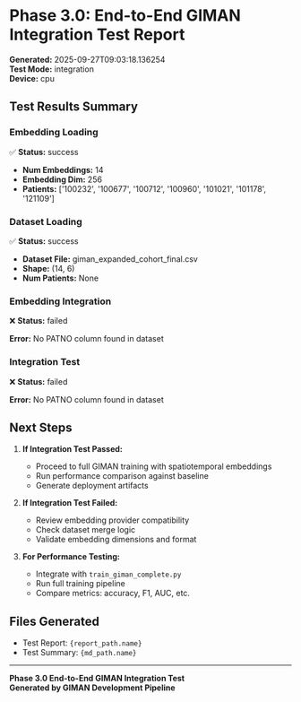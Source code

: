 # Phase 3.0: End-to-End GIMAN Integration Test Report

**Generated:** 2025-09-27T09:03:18.136254  
**Test Mode:** integration  
**Device:** cpu  

## Test Results Summary

### Embedding Loading
✅ **Status:** success

- **Num Embeddings:** 14
- **Embedding Dim:** 256
- **Patients:** ['100232', '100677', '100712', '100960', '101021', '101178', '121109']

### Dataset Loading
✅ **Status:** success

- **Dataset File:** giman_expanded_cohort_final.csv
- **Shape:** (14, 6)
- **Num Patients:** None

### Embedding Integration
❌ **Status:** failed

**Error:** No PATNO column found in dataset

### Integration Test
❌ **Status:** failed

**Error:** No PATNO column found in dataset


## Next Steps

1. **If Integration Test Passed:**
   - Proceed to full GIMAN training with spatiotemporal embeddings
   - Run performance comparison against baseline
   - Generate deployment artifacts

2. **If Integration Test Failed:**
   - Review embedding provider compatibility
   - Check dataset merge logic
   - Validate embedding dimensions and format

3. **For Performance Testing:**
   - Integrate with `train_giman_complete.py`
   - Run full training pipeline
   - Compare metrics: accuracy, F1, AUC, etc.

## Files Generated

- Test Report: `{report_path.name}`
- Test Summary: `{md_path.name}`

---
**Phase 3.0 End-to-End GIMAN Integration Test**  
**Generated by GIMAN Development Pipeline**
